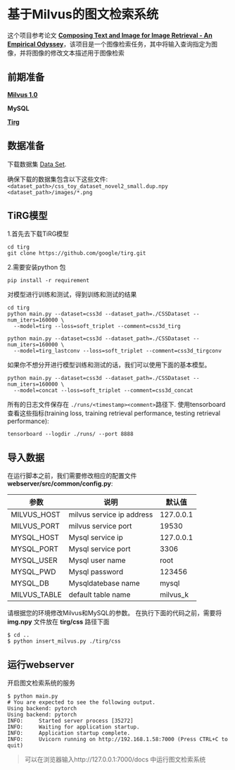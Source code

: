 # 基于Milvus的图文检索系统


这个项目参考论文 **[Composing Text and Image for Image Retrieval - An Empirical Odyssey](https://arxiv.org/abs/1812.07119)**，该项目是一个图像检索任务，其中将输入查询指定为图像，并将图像的修改文本描述用于图像检索

## 前期准备

**[Milvus 1.0](https://milvus.io/cn/docs/v1.0.0/milvus_docker-gpu.md)**

**MySQL**

**[Tirg](https://github.com/google/tirg)**

## 数据准备

下载数据集 [Data Set](https://drive.google.com/file/d/1wPqMw-HKmXUG2qTgYBiTNUnjz83hA2tY/view?usp=sharing).

确保下载的数据集包含以下这些文件: `<dataset_path>/css_toy_dataset_novel2_small.dup.npy` `<dataset_path>/images/*.png`

## TiRG模型

1.首先去下载TiRG模型

```
cd tirg
git clone https://github.com/google/tirg.git
```

2.需要安装python 包

```
pip install -r requirement
```

对模型进行训练和测试，得到训练和测试的结果

```
cd tirg
python main.py --dataset=css3d --dataset_path=./CSSDataset --num_iters=160000 \
  --model=tirg --loss=soft_triplet --comment=css3d_tirg

python main.py --dataset=css3d --dataset_path=./CSSDataset --num_iters=160000 \
  --model=tirg_lastconv --loss=soft_triplet --comment=css3d_tirgconv
```
如果你不想分开进行模型训练和测试的话，我们可以使用下面的基本模型。

```
python main.py --dataset=css3d --dataset_path=./CSSDataset --num_iters=160000 \
  --model=concat --loss=soft_triplet --comment=css3d_concat
```

所有的日志文件保存在 `./runs/<timestamp><comment>`路径下. 使用tensorboard查看这些指标(training loss, training retrieval performance, testing retrieval performance):

```
tensorboard --logdir ./runs/ --port 8888
```

## 导入数据

在运行脚本之前，我们需要修改相应的配置文件 **webserver/src/common/config.py**:

| 参数         | 说明                      | 默认值    |
| ------------ | ------------------------- | --------- |
| MILVUS_HOST  | milvus service ip address | 127.0.0.1 |
| MILVUS_PORT  | milvus service port       | 19530     |
| MYSQL_HOST   | Mysql service ip          | 127.0.0.1 |
| MYSQL_PORT   | Mysql service port        | 3306      |
| MYSQL_USER   | Mysql user name           | root      |
| MYSQL_PWD    | Mysql password            | 123456    |
| MYSQL_DB     | Mysqldatebase name        | mysql     |
| MILVUS_TABLE | default table name        | milvus_k  |

请根据您的环境修改Milvus和MySQL的参数。
在执行下面的代码之前，需要将 **img.npy** 文件放在 **tirg/css** 路径下面

```
$ cd ..
$ python insert_milvus.py ./tirg/css
```

## 运行webserver

开启图文检索系统的服务

```
$ python main.py
# You are expected to see the following output.
Using backend: pytorch
Using backend: pytorch
INFO:     Started server process [35272]
INFO:     Waiting for application startup.
INFO:     Application startup complete.
INFO:     Uvicorn running on http://192.168.1.58:7000 (Press CTRL+C to quit)
```

> 可以在浏览器输入http://127.0.0.1:7000/docs 中运行图文检索系统
